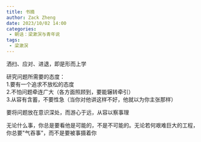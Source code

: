 ```yaml
---
title: 书摘
author: Zack Zheng
date: 2023/10/02 14:00
categories:
 - 朝话：梁漱溟与青年说
tags:
 - 梁漱溟
---
```



洒扫、应对、进退，即是形而上学   

研究问题所需要的态度：  
1.要有一个追求不放松的态度    
2.不怕问题牵连广大（各方面照顾到，要能辗转牵引）  
3.从容有含蓄，不要性急（当你对他讲这样不好，他就以为你主张那样）   


要将问题放在意识深处，而游心于远，从容以察事理   

无论什么事，你总是要看他是可能的，不是不可能的。无论若何艰难巨大的工程，你总要"气吞事"，而不是要被事摄着你   
